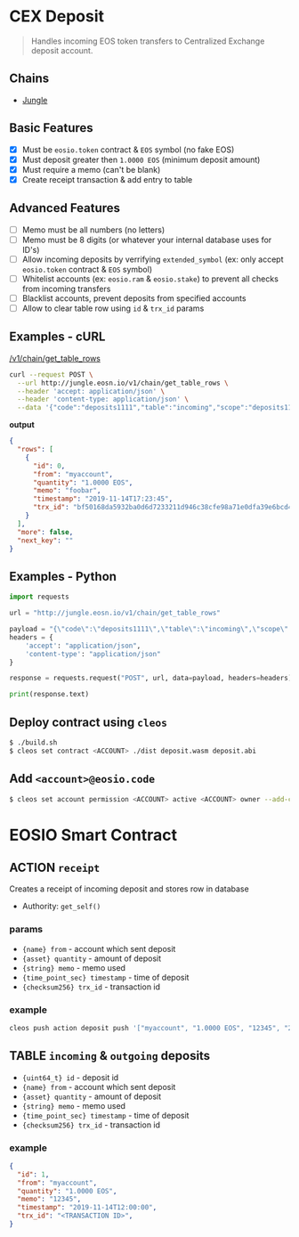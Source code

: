 # CEX Deposit

> Handles incoming EOS token transfers to Centralized Exchange deposit account.

## Chains

- [Jungle](https://jungle.bloks.io/account/deposits1111)

## Basic Features

- [x] Must be `eosio.token` contract & `EOS` symbol (no fake EOS)
- [x] Must deposit greater then `1.0000 EOS` (minimum deposit amount)
- [x] Must require a memo (can't be blank)
- [x] Create receipt transaction & add entry to table

## Advanced Features

- [ ] Memo must be all numbers (no letters)
- [ ] Memo must be 8 digits (or whatever your internal database uses for ID's)
- [ ] Allow incoming deposits by verrifying `extended_symbol` (ex: only accept `eosio.token` contract & `EOS` symbol)
- [ ] Whitelist accounts (ex: `eosio.ram` & `eosio.stake`) to prevent all checks from incoming transfers
- [ ] Blacklist accounts, prevent deposits from specified accounts
- [ ] Allow to clear table row using `id` & `trx_id` params

## Examples - cURL

[/v1/chain/get_table_rows](https://developers.eos.io/eosio-nodeos/reference#get_table_rows)

```bash
curl --request POST \
  --url http://jungle.eosn.io/v1/chain/get_table_rows \
  --header 'accept: application/json' \
  --header 'content-type: application/json' \
  --data '{"code":"deposits1111","table":"incoming","scope":"deposits1111","json":true}' | jq .
```

**output**

```json
{
  "rows": [
    {
      "id": 0,
      "from": "myaccount",
      "quantity": "1.0000 EOS",
      "memo": "foobar",
      "timestamp": "2019-11-14T17:23:45",
      "trx_id": "bf50168da5932ba0d6d7233211d946c38cfe98a71e0dfa39e6bcd48296030bb8"
    }
  ],
  "more": false,
  "next_key": ""
}
```

## Examples - Python

```python
import requests

url = "http://jungle.eosn.io/v1/chain/get_table_rows"

payload = "{\"code\":\"deposits1111\",\"table\":\"incoming\",\"scope\":\"deposits1111\"}"
headers = {
    'accept': "application/json",
    'content-type': "application/json"
}

response = requests.request("POST", url, data=payload, headers=headers)

print(response.text)
```

## Deploy contract using `cleos`

```bash
$ ./build.sh
$ cleos set contract <ACCOUNT> ./dist deposit.wasm deposit.abi
```

## Add `<account>@eosio.code`

```bash
$ cleos set account permission <ACCOUNT> active <ACCOUNT> owner --add-code
```

# EOSIO Smart Contract

## ACTION `receipt`

Creates a receipt of incoming deposit and stores row in database

- Authority:  `get_self()`

### params

- `{name} from` - account which sent deposit
- `{asset} quantity` - amount of deposit
- `{string} memo` - memo used
- `{time_point_sec} timestamp` - time of deposit
- `{checksum256} trx_id` - transaction id

### example

```bash
cleos push action deposit push '["myaccount", "1.0000 EOS", "12345", "2019-11-14T12:00:00", "<TRANSACTION ID>"]' -p deposit
```

## TABLE `incoming` & `outgoing` deposits

- `{uint64_t} id` - deposit id
- `{name} from` - account which sent deposit
- `{asset} quantity` - amount of deposit
- `{string} memo` - memo used
- `{time_point_sec} timestamp` - time of deposit
- `{checksum256} trx_id` - transaction id

### example

```json
{
  "id": 1,
  "from": "myaccount",
  "quantity": "1.0000 EOS",
  "memo": "12345",
  "timestamp": "2019-11-14T12:00:00",
  "trx_id": "<TRANSACTION ID>",
}
```
